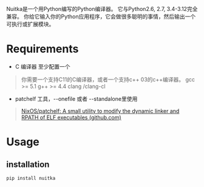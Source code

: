 

Nuitka是一个用Python编写的Python编译器。
它与Python2.6, 2.7, 3.4-3.12完全兼容。
你给它输入你的Python应用程序，它会做很多聪明的事情，然后输出一个可执行或扩展模块。


# Requirements

- C 编译器 至少配置一个
> 你需要一个支持C11的C编译器，或者一个支持c++ 03的c++编译器。
> gcc >= 5.1 
> g++ >= 4.4
> clang /clang-cl

- patchelf 工具，--onefile 或者 --standalone里使用
> [NixOS/patchelf: A small utility to modify the dynamic linker and RPATH of ELF executables (github.com)](https://github.com/NixOS/patchelf)

# Usage

## installation

```bash 
pip install nuitka
```



